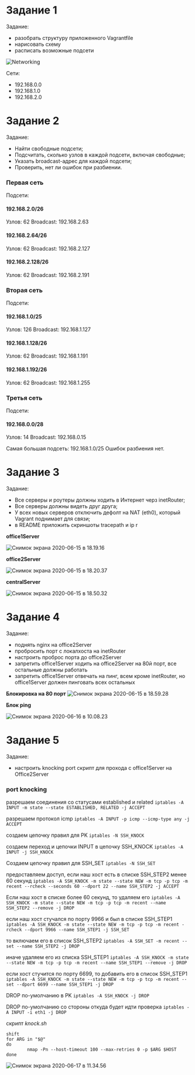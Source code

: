 # Задание 1

Задание:

- разобрать структуру приложенного Vagrantfile
- нарисовать схему
- расписать возможные подсети

![Networking](https://tva1.sinaimg.cn/large/007S8ZIlgy1gftdo5romtj30w40k4ab6.jpg)

Сети:

- 192.168.0.0
- 192.168.1.0
- 192.168.2.0

# Задание 2

Задание:

- Найти свободные подсети;
- Подсчитать, сколько узлов в каждой подсети, включая свободные;
- Указать broadcast-адрес для каждой подсети;
- Проверить, нет ли ошибок при разбиении.

### Первая сеть

Подсети:

#### 192.168.2.0/26

Узлов: 62 Broadcast: 192.168.2.63

#### 192.168.2.64/26

Узлов: 62 Broadcast: 192.168.2.127

#### 192.168.2.128/26

Узлов: 62 Broadcast: 192.168.2.191

### Вторая сеть

Подсети:

#### 192.168.1.0/25

Узлов: 126 Broadcast: 192.168.1.127

#### 192.168.1.128/26

Узлов: 62 Broadcast: 192.168.1.191

#### 192.168.1.192/26

Узлов: 62 Broadcast: 192.168.1.255

### Третья сеть

Подсети:

#### 192.168.0.0/28

Узлов: 14 Broadcast: 192.168.0.15

Самая большая подсеть: 192.168.1.0/25 Ошибок разбиения нет.



# Задание 3

Задание:

- Все серверы и роутеры должны ходить в Интернет черз inetRouter;
- Все серверы должны видеть друг друга;
- У всех новых серверов отключить дефолт на NAT (eth0), который Vagrant поднимает для связи;
- в README приложить скриншоты tracepath и ip r

**office1Server**

![Снимок экрана 2020-06-15 в 18.19.16](https://tva1.sinaimg.cn/large/007S8ZIlgy1gftdvu254nj30v609safi.jpg)

**office2Server**

![Снимок экрана 2020-06-15 в 18.20.37](https://tva1.sinaimg.cn/large/007S8ZIlgy1gftdx8jkd9j30v609k79o.jpg)

**centralServer**

![Снимок экрана 2020-06-15 в 18.50.32](https://tva1.sinaimg.cn/large/007S8ZIlgy1gftesdf7zuj30v60ecwmg.jpg)

# Задание 4

Задание:

- поднять nginx на officе2Server
- пробросить порт с локалхоста на inetRouter
- настроить проброс порта до office2Server
- запретить office1Server ходить на office2Server на 80й порт, все остальные должны работать
- запретить office1Server отвечать на пинг, всем кроме inetRouter, но office1Server должен пинговать всех остальных

**Блокировка на 80 порт**
![Снимок экрана 2020-06-15 в 18.59.28](https://tva1.sinaimg.cn/large/007S8ZIlgy1gftflxgw9vj30v20aktd0.jpg)

**Блок ping**

![Снимок экрана 2020-06-16 в 10.08.23](https://tva1.sinaimg.cn/large/007S8ZIlgy1gfu5bgvht7j31nw0u07wh.jpg)

# Задание 5

Задание:

- настроить knocking port скрипт для прохода с office1Server на Office2Server

### port knocking

разрешаем соединения со статусами established и related 
`iptables -A INPUT -m state --state ESTABLISHED, RELATED -j ACCEPT`

разрешаем протокол icmp
`iptables -A INPUT -p icmp --icmp-type any -j ACCEPT`

создаем цепочку правил для PK
`iptables -N SSH_KNOCK`

создаем переход и цепочки INPUT в цепочку SSH_KNOCK
`iptables -A INPUT -j SSH_KNOCK`

Создаем цепочку правил для SSH_SET
`iptables -N SSH_SET`

предоставляем доступ, если наш хост есть в списке SSH_STEP2 менее 60 секунд
`iptables -A SSH_KNOCK -m state --state NEW -m tcp -p tcp -m recent --rcheck --seconds 60 --dport 22 --name SSH_STEP2 -j ACCEPT`

Если наш хост в списке более 60 секунд, то удаляем его
`iptables -A SSH_KNOCK -m state --state NEW -m tcp -p tcp -m recent --name SSH_STEP2 --remove -j DROP`

если наш хост стучался по порту 9966 и был в списке SSH_STEP1
`iptables -A SSH_KNOCK -m state --state NEW -m tcp -p tcp -m recent -rcheck --dport 9966 --name SSH_STEP1 -j SSH_SET`

то включаем его в список SSH_STEP2
`iptables -A SSH_SET -m recent --set --name SSH_STEP2 -j DROP`

иначе удаляем его из списка SSH_STEP1
`iptables -A SSH_KNOCK -m state --state NEW -m tcp -p tcp -m recent --name SSH_STEP1 --remove -j DROP`

если хост стучится по порту 6699, то добавить его в список SSH_STEP1
`iptables -A SSH_KNOCK -m state --state NEW -m tcp -p tcp -m recent --set --dport 6699 --name SSH_STEP1 -j DROP`

DROP по-умолчанию в PK
`iptables -A SSH_KNOCK -j DROP`

DROP по-умолчанию со стороны откуда будет идти проверка
`iptables -A INPUT -i eth1 -j DROP`



скрипт *knock.sh*

```HOST=$1
shift
for ARG in "$@"
do
		nmap -Pn --host-timeout 100 --max-retries 0 -p $ARG $HOST
done
```

![Снимок экрана 2020-06-17 в 11.34.56](https://tva1.sinaimg.cn/large/007S8ZIlgy1gfvdfu7loij30yu0ludsx.jpg)